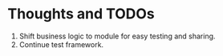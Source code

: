 # Thoughts and TODOs

1. Shift business logic to module for easy testing and sharing.
2. Continue test framework.
